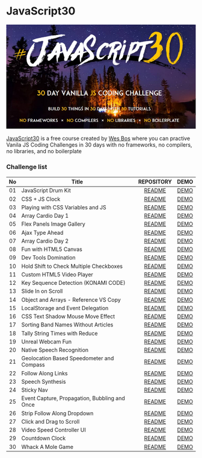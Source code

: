 # JavaScript30
![](Javascript30_cover.jpg)

[JavaScript30](https://javascript30.com/) is a free course created by [Wes Bos](https://github.com/wesbos) where you can practive Vanila JS Coding Challenges in 30 days with no frameworks, no compilers, no libraries, and no boilerplate

### Challenge list
| No | Title | REPOSITORY | DEMO |
| :---: | ---- | :-------: | :-------: |
| 01 | JavaScript Drum Kit | [README](https://github.com/hmothershed/JavaScript30/blob/main/01-Drum-Kit/README.md) | [DEMO](https://hmothershed.github.io/JavaScript30/01-Drum-Kit/) |
| 02 | CSS + JS Clock | [README](https://github.com/hmothershed/JavaScript30/blob/main/02-CSS-and-JS-Clock/README.md) | [DEMO](https://hmothershed.github.io/JavaScript30/02-CSS-and-JS-Clock/) |
| 03 | Playing with CSS Variables and JS | [README](https://github.com/hmothershed/JavaScript30/blob/main/03-CSS-Variables/README.md) | [DEMO](https://hmothershed.github.io/JavaScript30/03-CSS-Variables/) |
| 04 | Array Cardio Day 1 | [README](https://github.com/hmothershed/JavaScript30/blob/main/04-Array-Cardio-Day-1/README.md) | [DEMO](https://hmothershed.github.io/JavaScript30/04-Array-Cardio-Day-1/) |
| 05 | Flex Panels Image Gallery | [README](https://github.com/hmothershed/JavaScript30/blob/main/05-Flex-Panel-Gallery/README.md) | [DEMO](https://hmothershed.github.io/JavaScript30/05-Flex-Panel-Gallery) |
| 06 | Ajax Type Ahead | [README]() | [DEMO]() |
| 07 | Array Cardio Day 2 | [README]() | [DEMO]() |
| 08 | Fun with HTML5 Canvas | [README]() | [DEMO]() |
| 09 | Dev Tools Domination | [README]() | [DEMO]() |
| 10 | Hold Shift to Check Multiple Checkboxes | [README]() | [DEMO]() |
| 11 | Custom HTML5 Video Player | [README]() | [DEMO]() |
| 12 | Key Sequence Detection (KONAMI CODE) | [README]() | [DEMO]() |
| 13 | Slide In on Scroll | [README]() | [DEMO]() |
| 14 | Object and Arrays - Reference VS Copy | [README]() | [DEMO]() |
| 15 | LocalStorage and Event Delegation | [README]() | [DEMO]() |
| 16 | CSS Text Shadow Mouse Move Effect | [README]() | [DEMO]() |
| 17 | Sorting Band Names Without Articles | [README]() | [DEMO]() |
| 18 | Tally String Times with Reduce | [README]() | [DEMO]() |
| 19 | Unreal Webcam Fun | [README]() | [DEMO]() |
| 20 | Native Speech Recognition | [README]() | [DEMO]() |
| 21 | Geolocation Based Speedometer and Compass | [README]() | [DEMO]() |
| 22 | Follow Along Links | [README]() | [DEMO]() |
| 23 | Speech Synthesis | [README]() | [DEMO]() |
| 24 | Sticky Nav | [README]() | [DEMO]() |
| 25 | Event Capture, Propagation, Bubbling and Once | [README]() | [DEMO]() |
| 26 | Strip Follow Along Dropdown | [README]() | [DEMO]() |
| 27 | Click and Drag to Scroll | [README]() | [DEMO]() |
| 28 | Video Speed Controller UI | [README]() | [DEMO]() |
| 29 | Countdown Clock | [README]() | [DEMO]() |
| 30 | Whack A Mole Game | [README]() | [DEMO]() |
